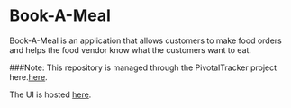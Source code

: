 # Book-A-Meal
Book-A-Meal is an application that allows customers to make food orders and helps the food vendor know what the customers want to eat.

###Note: This repository is managed through the PivotalTracker project here.[here](https://www.pivotaltracker.com/n/projects/2165512).

The UI is hosted [here](www.samdiano.github.io/Book-A-Meal).
